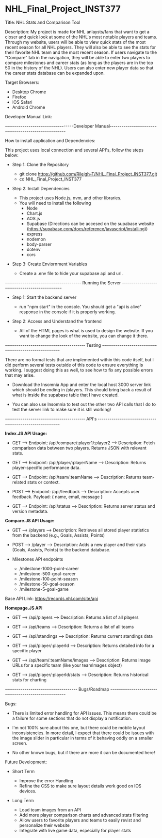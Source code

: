# NHL_Final_Project_INST377

Title: NHL Stats and Comparison Tool

Description: My project is made for NHL anlaysts/fans that want to get a closer and quick look at some of the NHL's most notable players and teams. Through my website, users will be able to view quick stats of the most recent season for all NHL players. They will also be able to see the stats for their favorite NHL team and the most recent season. If users navigate to the "Compare" tab in the navigation, they will be able to enter two players to compare milestones and career stats (as long as the players are in the top 50 in the history of the NHL). Users can also enter new player data so that the career stats database can be expanded upon. 

Target Browsers:
- Desktop Chrome
- Firefox
- IOS Safari
- Android Chrome

Developer Manual Link: 



-----------------------------------Developer Manual-------------------------------------------------------

How to install application and Dependencies:

This project uses local connection and several API's, follow the steps below:
- Step 1: Clone the Repository
    - git clone https://github.com/Rileigh-T/NHL_Final_Project_INST377.git
    - cd NHL_Final_Project_INST377

- Step 2: Install Dependencies
    - This project uses Node.js, nvm, and other libraries. 
    - You will need to install the following
        - Node
        - Chart.js
        - AOS.js
        - Supabase (Directions can be accesed on the supabase website (https://supabase.com/docs/reference/javascript/installing))
        - express
        - nodemon
        - body-parser
        - dotenv
        - cors
- Step 3: Create Enviornment Variables
    - Create a .env file to hide your supabase api and url. 

--------------------------------------- Running the Server -----------------------------------------------

- Step 1: Start the backend server
    - run "npm start" in the console. You should get a "api is alive" response in the console if it is properly working.

- Step 2: Access and Understand the frontend 
    - All of the HTML pages is what is used to design the website. If you want to change the look of the website, you can change it there. 

----------------------------------------- Testing --------------------------------------------------------

There are no formal tests that are implemented within this code itself, but I did perform several tests outside of this code to ensure everything is working. I suggest doing this as well, to see how to fix any possible errors that may arise. 

- Download the Insomnia App and enter the local host  3000 server link which should be ending in /players. This should bring back a result of what is inside the supabase table that I have created. 

- You can also use Insomnia to test out the other two API calls that I do to test the server link to make sure it is still working!

----------------------------------------- API's ----------------------------------------------------------

**Index.JS API Usage:**

- GET --> Endpoint: /api/compare/:player1/:player2  --> Description: Fetch comparison data between two players. Returns JSON with relevant stats.

- GET --> Endpoint:	/api/player/:playerName  --> Description: Returns player-specific performance data.

- GET --> Endpoint:	/api/team/:teamName --> Description: Returns team-related stats or context.

- POST --> Endpoint: /api/feedback  --> Description: Accepts user feedback. Payload: { name, email, message }

- GET --> Endpoint:	/api/status	 --> Description: Returns server status and version metadata.

**Compare.JS API Usage:**

- GET --> /players --> Description: Retrieves all stored player statistics from the backend (e.g., Goals, Assists, Points)

- POST --> /player --> Description: Adds a new player and their stats (Goals, Assists, Points) to the backend database.

- Milestones API endpoints 
    - /milestone-1000-point-career
    - /milestone-500-goal-career
    - /milestone-100-point-season
    - /milestone-50-goal-season
    - /milestone-5-goal-game

Base API Link: https://records.nhl.com/site/api

**Homepage.JS API**

- GET --> /api/players --> Description: Returns a list of all players

- GET --> /api/teams --> Description: Returns a list of all teams

- GET --> /api/standings --> Description: Returns current standings data

- GET --> /api/player/:playerId --> Description: Returns detailed info for a specific player

- GET --> /api/team/:teamName/images --> Description: Returns image URLs for a specific team (like your teamImages object)

- GET --> /api/player/:playerId/stats --> Description: Returns historical stats for charting

------------------------------------- Bugs/Roadmap -------------------------------------------------------

Bugs:

- There is limited error handling for API issues. This means there could be a failure for some sections that do not display a notification.

- I'm not 100% sure about this one, but there could be mobile layout inconsistencies. In more detail, I expect that there could be issues with the image slider in particular in terms of it behaving oddly on a smaller screen. 

- No other known bugs, but if there are more it can be documented here!

Future Development:

- Short Term
    - Improve the error Handling 
    - Refine the CSS to make sure layout details work good on IOS devices. 

- Long Term
    - Load team images from an API 
    - Add more player comparison charts and advanced stats filtering
    - Allow users to favorite players and teams to easily revist and personalize their website
    - Integrate with live game data, especially for player stats